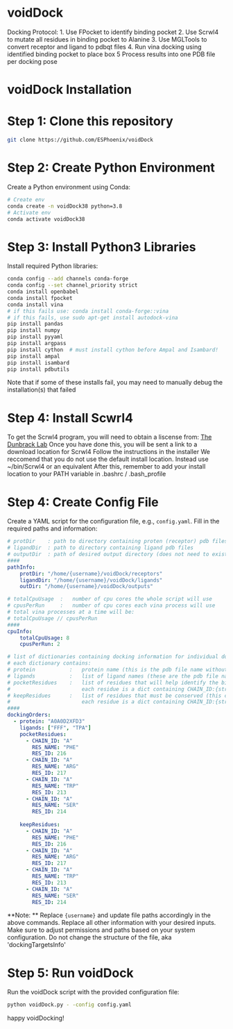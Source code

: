 # voidDock
Docking Protocol:
    1. Use FPocket to identify binding pocket
    2. Use Scrwl4 to mutate all residues in binding pocket to Alanine
    3. Use MGLTools to convert receptor and ligand to pdbqt files
    4. Run vina docking using identified binding pocket to place box
    5  Process results into one PDB file per docking pose

# voidDock Installation
# Step 1: Clone this repository
```bash
git clone https://github.com/ESPhoenix/voidDock
```

# Step 2: Create Python Environment

Create a Python environment using Conda:
```bash
# Create env
conda create -n voidDock38 python=3.8
# Activate env
conda activate voidDock38
```

# Step 3: Install Python3 Libraries

Install required Python libraries:

```bash
conda config --add channels conda-forge
conda config --set channel_priority strict
conda install openbabel
conda install fpocket
conda install vina
# if this fails use: conda install conda-forge::vina
# if this fails, use sudo apt-get install autodock-vina
pip install pandas
pip install numpy
pip install pyyaml
pip install argpass
pip install cython  # must install cython before Ampal and Isambard!
pip install ampal
pip install isambard
pip install pdbutils
```
Note that if some of these installs fail, you may need to manually debug the installation(s) that failed

# Step 4: Install Scwrl4

To get the Scrwl4 program, you will need to obtain a liscense from:
[The Dunbrack Lab](http://dunbrack.fccc.edu/lab/scwrl, "link to Scwrl4 install instructions")
Once you have done this, you will be sent a link to a download location for Scrwl4
Follow the instructions in the installer
We reccomend that you do not use the default install location. Instead use ~/bin/Scrwl4 or an equivalent
After this, remember to add your install location to your PATH variable in .bashrc / .bash_profile



# Step 4: Create Config File

Create a YAML script for the configuration file, e.g., `config.yaml`. Fill in the required paths and information:
```yaml
# protDir    : path to directory containing proten (receptor) pdb files
# ligandDir  : path to directory containing ligand pdb files
# outputDir  : path of desired output directory (does not need to exist yet)
####
pathInfo:
    protDir: "/home/{username}/voidDock/receptors"
    ligandDir: "/home/{username}/voidDock/ligands"
    outDir: "/home/{username}/voidDock/outputs"

# totalCpuUsage  :   number of cpu cores the whole script will use
# cpusPerRun     :   number of cpu cores each vina process will use
# total vina processes at a time will be:
# totalCpuUsage // cpusPerRun
####
cpuInfo:
    totalCpuUsage: 8
    cpusPerRun: 2

# list of dictionaries containing docking information for individual docking runs
# each dictionary contains:
# protein           :   protein name (this is the pdb file name without extension)
# ligands           :   list of ligand names (these are the pdb file names without extensions)
# pocketResidues    :   list of residues that will help identify the binding pocket
#                       each residue is a dict containing CHAIN_ID:{str}, RES_NAME:{str}, RES_ID:{int}
# keepResidues      :   list of residues that must be conserved (this could be important for catalysis/binding)
#                       each residue is a dict containing CHAIN_ID:{str}, RES_NAME:{str}, RES_ID:{int}
####
dockingOrders:
  - protein: "A0A0D2XFD3"
    ligands: ["FFF", "TPA"]
    pocketResidues: 
      - CHAIN_ID: "A"
        RES_NAME: "PHE"
        RES_ID: 216
      - CHAIN_ID: "A"
        RES_NAME: "ARG"
        RES_ID: 217
      - CHAIN_ID: "A"
        RES_NAME: "TRP"
        RES_ID: 213
      - CHAIN_ID: "A"
        RES_NAME: "SER"
        RES_ID: 214
        
    keepResidues: 
      - CHAIN_ID: "A"
        RES_NAME: "PHE"
        RES_ID: 216
      - CHAIN_ID: "A"
        RES_NAME: "ARG"
        RES_ID: 217
      - CHAIN_ID: "A"
        RES_NAME: "TRP"
        RES_ID: 213
      - CHAIN_ID: "A"
        RES_NAME: "SER"
        RES_ID: 214
```

**Note: ** Replace `{username}` and update file paths accordingly in the above commands.
Replace all other information with your desired inputs.
Make sure to adjust permissions and paths based on your system configuration. Do not change the structure of the file, aka 'dockingTargetsInfo'

# Step 5: Run voidDock
Run the voidDock script with the provided configuration file:

```bash
python voidDock.py - -config config.yaml
```

happy voidDocking!
